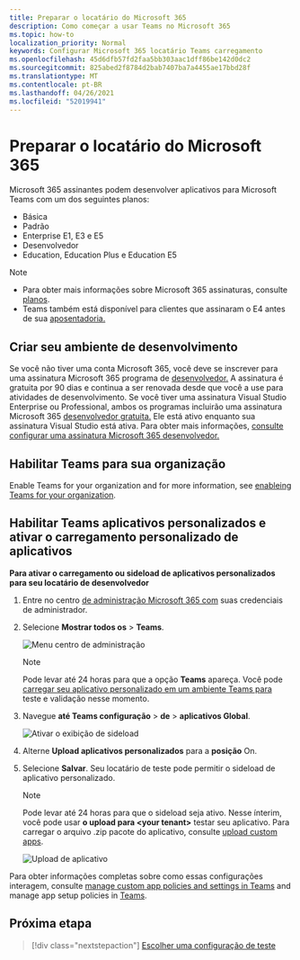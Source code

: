 ```yaml
---
title: Preparar o locatário do Microsoft 365
description: Como começar a usar Teams no Microsoft 365
ms.topic: how-to
localization_priority: Normal
keywords: Configurar Microsoft 365 locatário Teams carregamento
ms.openlocfilehash: 45d6dfb57fd2faa5bb303aac1dff86be142d0dc2
ms.sourcegitcommit: 825abed2f8784d2bab7407ba7a4455ae17bbd28f
ms.translationtype: MT
ms.contentlocale: pt-BR
ms.lasthandoff: 04/26/2021
ms.locfileid: "52019941"
---
```

# <a name="prepare-your-microsoft-365-tenant"></a>Preparar o locatário do Microsoft 365

Microsoft 365 assinantes podem desenvolver aplicativos para Microsoft Teams com um dos seguintes planos:

* Básica
* Padrão
* Enterprise E1, E3 e E5
* Desenvolvedor
* Education, Education Plus e Education E5

> [!NOTE]
> * Para obter mais informações sobre Microsoft 365 assinaturas, consulte [planos](https://products.office.com/business/compare-more-office-365-for-business-plans).
> * Teams também está disponível para clientes que assinaram o E4 antes de sua [aposentadoria.](https://support.office.com//article/important-information-for-office-365-enterprise-e4-customers-f9572348-43a2-43fa-a3d8-3b6c9c042147)

## <a name="create-your-development-environment"></a>Criar seu ambiente de desenvolvimento

Se você não tiver uma conta Microsoft 365, você deve se inscrever para uma assinatura Microsoft 365 programa de [desenvolvedor.](https://developer.microsoft.com/microsoft-365/dev-program) A assinatura é gratuita por 90 dias e continua a ser renovada desde que você a use para atividades de desenvolvimento. Se você tiver uma assinatura Visual Studio Enterprise ou Professional, ambos os programas incluirão uma assinatura Microsoft 365 [desenvolvedor gratuita.](https://aka.ms/MyVisualStudioBenefits) Ele está ativo enquanto sua assinatura Visual Studio está ativa. Para obter mais informações, [consulte configurar uma assinatura Microsoft 365 desenvolvedor.](https://docs.microsoft.com/office/developer-program/office-365-developer-program-get-started)

## <a name="enable-teams-for-your-organization"></a>Habilitar Teams para sua organização

Enable Teams for your organization and for more information, see [enableing Teams for your organization](/microsoftteams/enable-features-office-365).

## <a name="enable-custom-teams-apps-and-turn-on-custom-app-uploading"></a>Habilitar Teams aplicativos personalizados e ativar o carregamento personalizado de aplicativos

**Para ativar o carregamento ou sideload de aplicativos personalizados para seu locatário de desenvolvedor**

1. Entre no centro [de administração Microsoft 365 com](https://admin.microsoft.com/Adminportal/Home?source=applauncher#/homepage#/) suas credenciais de administrador.

2. Selecione **Mostrar todos os**  >  **Teams**.

    ![Menu centro de administração](~/assets/images/prepare-test-tenant/admin-center.png)

    > [!Note]
    > Pode levar até 24 horas para que a opção **Teams** apareça. Você pode [carregar seu aplicativo personalizado em um ambiente Teams para](/microsoftteams/upload-custom-apps#validate) teste e validação nesse momento.

3. Navegue **até Teams configuração**  >  **de**  >  **aplicativos Global**.

   ![Ativar o exibição de sideload](~/assets/images/prepare-test-tenant/turn-on-sideload.png)

4. Alterne **Upload aplicativos personalizados** para a **posição** On.

5. Selecione **Salvar**. Seu locatário de teste pode permitir o sideload de aplicativo personalizado.

    > [!Note]
    > Pode levar até 24 horas para que o sideload seja ativo. Nesse ínterim, você pode usar **o upload para \<your tenant>** testar seu aplicativo. Para carregar o arquivo .zip pacote do aplicativo, consulte [upload custom apps](/microsoftteams/upload-custom-apps#upload).

    ![Upload de aplicativo](~/assets/images/prepare-test-tenant/upload-for-contoso.png)

Para obter informações completas sobre como essas configurações interagem, consulte [manage custom app policies and settings in Teams](https://docs.microsoft.com/microsoftteams/teams-custom-app-policies-and-settings) and manage app setup policies in [Teams](https://docs.microsoft.com/microsoftteams/teams-app-setup-policies).

## <a name="next-step"></a>Próxima etapa

> [!div class="nextstepaction"] 
> [Escolher uma configuração de teste](~/concepts/build-and-test/debug.md)

